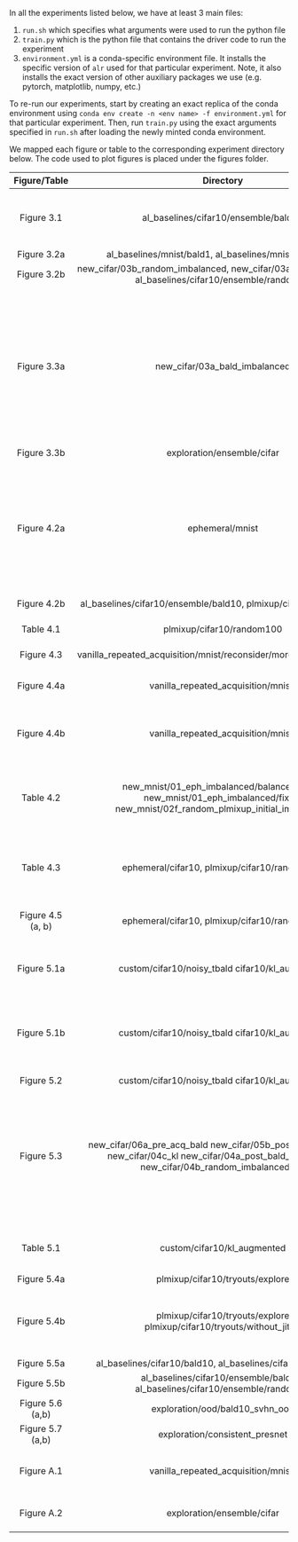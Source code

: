 In all the experiments listed below, we have at least 3 main files:

1. `run.sh` which specifies what arguments were used to run the python file
2. `train.py` which is the python file that contains the driver code to run the experiment 
3. `environment.yml` is a conda-specific environment file. It installs the
   specific version of `alr` used for that particular experiment. Note, it
   also installs the exact version of other auxiliary packages we use (e.g.
   pytorch, matplotlib, numpy, etc.)

To re-run our experiments, start by creating an exact replica of 
the conda environment using `conda env create -n <env name> -f environment.yml` for that particular experiment.
Then, run `train.py` using the exact arguments specified in `run.sh` after loading the newly minted conda environment.

We mapped each figure or table to the corresponding experiment directory below. The code used to plot figures is placed under the figures folder.


|    Figure/Table   |                                                                      Directory                                                                      |                                                                                Remark                                                                               |
|:-----------------:|:---------------------------------------------------------------------------------------------------------------------------------------------------:|:-------------------------------------------------------------------------------------------------------------------------------------------------------------------:|
| Figure 3.1        | al_baselines/cifar10/ensemble/bald10                                                                                                                | Run the code and extract BALD scores from metrics/ folder                                                                                                           |
| Figure 3.2a       | al_baselines/mnist/bald1, al_baselines/mnist/random10                                                                                               | -                                                                                                                                                                   |
| Figure 3.2b       | new_cifar/03b_random_imbalanced, new_cifar/03a_bald_imbalanced, al_baselines/cifar10/ensemble/random50                                              | -                                                                                                                                                                   |
| Figure 3.3a       | new_cifar/03a_bald_imbalanced                                                                                                                       | Run the code and extract data distribution from metrics/ folder,  then load model from saved_weights folder and run it on the CIFAR-10 test set to get the top row. |
| Figure 3.3b       | exploration/ensemble/cifar                                                                                                                          | -                                                                                                                                                                   |
| Figure 4.2a       | ephemeral/mnist                                                                                                                                     | BALD_SSL => Post-acquisition SSL_BALD => Pre-acquisition SSL_RA => random acquisition BALD-1 extracted from Figure 3.2a                                             |
| Figure 4.2b       | al_baselines/cifar10/ensemble/bald10, plmixup/cifar10/random100                                                                                     | -                                                                                                                                                                   |
| Table 4.1         | plmixup/cifar10/random100                                                                                                                           | Harvest from the same experiment                                                                                                                                    |
| Figure 4.3        | vanilla_repeated_acquisition/mnist/reconsider/more_iters_diff_dataset                                                                               |                                                                                                                                                                     |
| Figure 4.4a       | vanilla_repeated_acquisition/mnist/                                                                                                                 | permanent => Permanent reconsider => Ephemeral                                                                                                                      |
| Figure 4.4b       | vanilla_repeated_acquisition/mnist/                                                                                                                 | Extract data from pl_metrics/ folder                                                                                                                                |
| Table 4.2         | new_mnist/01_eph_imbalanced/balanced_fixed, new_mnist/01_eph_imbalanced/fixed, new_mnist/02f_random_plmixup_initial_imbalanced                      | balanced_fixed => Balanced algo 1 fixed => Imbalanced algo 1 02f => Imbalanced algo 2                                                                               |
| Table 4.3         | ephemeral/cifar10, plmixup/cifar10/random100                                                                                                        | ephemeral => algo 1 random100 => harvest from experiment                                                                                                            |
| Figure 4.5 (a, b) | ephemeral/cifar10, plmixup/cifar10/random100                                                                                                        | Run code and plot from calib_metrics/ folder                                                                                                                        |
| Figure 5.1a       | custom/cifar10/noisy_tbald cifar10/kl_augmented                                                                                                     | noisy_tbald => TBALD kl_augmented => LADI                                                                                                                           |
| Figure 5.1b       | custom/cifar10/noisy_tbald cifar10/kl_augmented                                                                                                     | Load models from saved_models folder and score unlabelled pool                                                                                                      |
| Figure 5.2        | custom/cifar10/noisy_tbald cifar10/kl_augmented                                                                                                     | -                                                                                                                                                                   |
| Figure 5.3        | new_cifar/06a_pre_acq_bald new_cifar/05b_post_kl_imbalanced new_cifar/04c_kl new_cifar/04a_post_bald_imbalanced new_cifar/04b_random_imbalanced_ssl | 06a => Pre-acquisition BALD 05b => Pre-evaluation LADI 04c => Pre-acquisition LADI 04a => Pre-evaluation BALD 04b => Random acquisition                             |
| Table 5.1         | custom/cifar10/kl_augmented                                                                                                                         | Run experiment and extract accuracy                                                                                                                                 |
| Figure 5.4a       | plmixup/cifar10/tryouts/explore                                                                                                                     | -                                                                                                                                                                   |
| Figure 5.4b       | plmixup/cifar10/tryouts/explore plmixup/cifar10/tryouts/without_jitter                                                                              | explore => Standard Aug (+ Colour Jitter) without_jitter => No Aug.                                                                                                 |
| Figure 5.5a       | al_baselines/cifar10/bald10, al_baselines/cifar10/random10                                                                                          | -                                                                                                                                                                   |
| Figure 5.5b       | al_baselines/cifar10/ensemble/bald10, al_baselines/cifar10/ensemble/random50                                                                        | -                                                                                                                                                                   |
| Figure 5.6 (a,b)  | exploration/ood/bald10_svhn_ood                                                                                                                     | Run code and plot manually.                                                                                                                                         |
| Figure 5.7 (a,b)  | exploration/consistent_presnet                                                                                                                      | Run code and plot manually.                                                                                                                                         |
| Figure A.1        | vanilla_repeated_acquisition/mnist/                                                                                                                 | Extract data from pl_metrics/ folder                                                                                                                                |
| Figure A.2        | exploration/ensemble/cifar                                                                                                                          | Extract from calib_metrics folder                                                                                                                                   |
